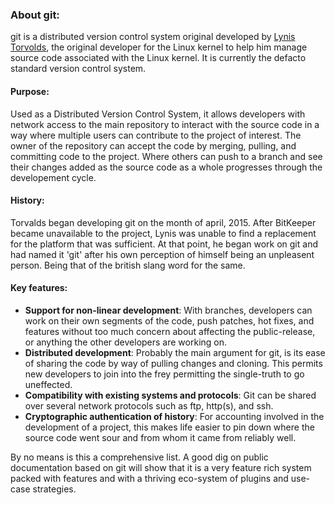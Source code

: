 ### About git:
git is a distributed version control system original developed by [Lynis Torvolds](https://en.wikipedia.org/wiki/Linus_Torvalds), the original 
developer for the Linux kernel to help him manage source code associated with 
the Linux kernel. It is currently the defacto standard version control system. 

#### Purpose:
Used as a Distributed Version Control System, it allows developers with 
network access to the main repository to interact with the source code in a 
way where multiple users can contribute to the project of interest. The owner 
of the repository can accept the code by merging, pulling, and committing 
code to the project. Where others can push to a branch and see their changes 
added as the source code as a whole progresses through the developement cycle.

#### History:
Torvalds began developing git on the month of april, 2015. After BitKeeper 
became unavailable to the project, Lynis was unable to find a replacement 
for the platform that was sufficient. At that point, he began work on git 
and had named it 'git' after his own perception of himself being an 
unpleasent person. Being that of the british slang word for the same.

#### Key features:
- **Support for non-linear development**: With branches, developers can 
work on their own segments of the code, push patches, hot fixes, and 
features without too much concern about affecting the public-release, or 
anything the other developers are working on.
- **Distributed development**: Probably the main argument for git, is its 
ease of sharing the code by way of pulling changes and cloning. This permits 
new developers to join into the frey permitting the single-truth to go 
uneffected.
- **Compatibility with existing systems and protocols**: Git can be shared 
over several network protocols such as ftp, http(s), and ssh.
- **Cryptographic authentication of history**: For accounting involved in 
the development of a project, this makes life easier to pin down where 
the source code went sour and from whom it came from reliably well.

By no means is this a comprehensive list. A good dig on public documentation 
based on git will show that it is a very feature rich system packed with 
features and with a thriving eco-system of plugins and use-case strategies.
